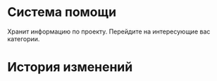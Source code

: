 # Система помощи

Хранит информацию по проекту.
Перейдите на интересующие вас категории.

# История изменений
